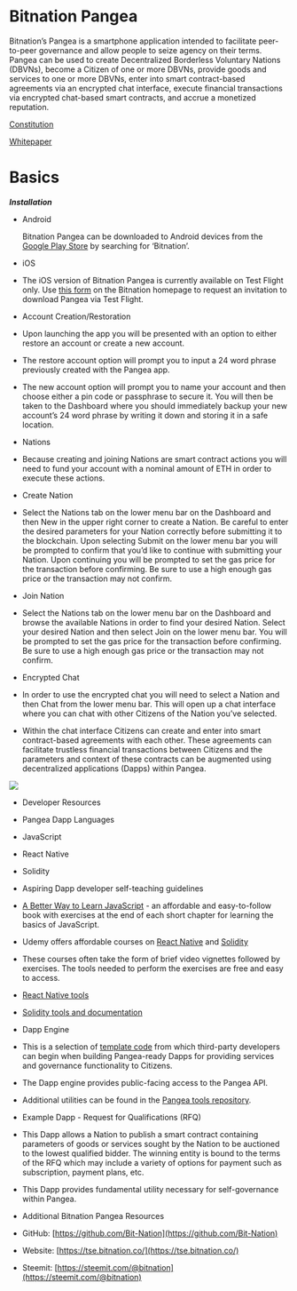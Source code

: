 
# Bitnation Pangea

Bitnation’s Pangea is a smartphone application intended to facilitate peer-to-peer governance and allow people to seize agency on their terms. Pangea can be used to create Decentralized Borderless Voluntary Nations (DBVNs), become a Citizen of one or more DBVNs, provide goods and services to one or more DBVNs, enter into smart contract-based agreements via an encrypted chat interface, execute financial transactions via encrypted chat-based smart contracts, and accrue a monetized reputation.
    

  

[Constitution](https://github.com/Bit-Nation/BITNATION-Constitution/)
    
[Whitepaper](https://github.com/Bit-Nation/Pangea-Docs/blob/master/BITNATION%20Pangea%20Whitepaper%202018.pdf/)
    

  

# Basics
    
***Installation***
    

  

-   Android
    
	Bitnation Pangea can be downloaded to Android devices from the [Google Play Store](https://play.google.com/store/apps/details?id=co.bitnation) by searching for ‘Bitnation’.
    

  

-   iOS
    

  

-   The iOS version of Bitnation Pangea is currently available on Test Flight only. Use [this form](https://ios.bitnation.co/) on the Bitnation homepage to request an invitation to download Pangea via Test Flight.
    

  

-   Account Creation/Restoration
    

  

-   Upon launching the app you will be presented with an option to either restore an account or create a new account.
    

  

-   The restore account option will prompt you to input a 24 word phrase previously created with the Pangea app.
    

  

-   The new account option will prompt you to name your account and then choose either a pin code or passphrase to secure it. You will then be taken to the Dashboard where you should immediately backup your new account’s 24 word phrase by writing it down and storing it in a safe location.
    

  

-   Nations
    

  

-   Because creating and joining Nations are smart contract actions you will need to fund your account with a nominal amount of ETH in order to execute these actions.
    

  

-   Create Nation
    

  

-   Select the Nations tab on the lower menu bar on the Dashboard and then New in the upper right corner to create a Nation. Be careful to enter the desired parameters for your Nation correctly before submitting it to the blockchain. Upon selecting Submit on the lower menu bar you will be prompted to confirm that you’d like to continue with submitting your Nation. Upon continuing you will be prompted to set the gas price for the transaction before confirming. Be sure to use a high enough gas price or the transaction may not confirm.
    

  

-   Join Nation
    

  

-   Select the Nations tab on the lower menu bar on the Dashboard and browse the available Nations in order to find your desired Nation. Select your desired Nation and then select Join on the lower menu bar. You will be prompted to set the gas price for the transaction before confirming. Be sure to use a high enough gas price or the transaction may not confirm.
    

  

-   Encrypted Chat
    

  

-   In order to use the encrypted chat you will need to select a Nation and then Chat from the lower menu bar. This will open up a chat interface where you can chat with other Citizens of the Nation you’ve selected.
    

  

-   Within the chat interface Citizens can create and enter into smart contract-based agreements with each other. These agreements can facilitate trustless financial transactions between Citizens and the parameters and context of these contracts can be augmented using decentralized applications (Dapps) within Pangea.
    

  

![](https://lh5.googleusercontent.com/oqRUfFUzAu7lNAibHM6kpzKFXMk3Lg7orSz0OtaYGxLO4dwJuPippHt-O-05W6U_eyvzDGL2_PuwIuy45FljmPpKrrQ-lJACClzvzg4gqkm3sQFdl_8mj5sCZNOoI0cnYCBRXy4-)

  

-   Developer Resources
    

  

-   Pangea Dapp Languages
    

-   JavaScript
    
-   React Native
    
-   Solidity
    

  

-   Aspiring Dapp developer self-teaching guidelines
    

  

-   [A Better Way to Learn JavaScript](https://www.amazon.com/Smarter-Way-Learn-JavaScript-technology-ebook/dp/B00H1W9I6C) - an affordable and easy-to-follow book with exercises at the end of each short chapter for learning the basics of JavaScript.
    

  

-   Udemy offers affordable courses on [React Native](https://www.udemy.com/topic/react-native/) and [Solidity](https://www.udemy.com/topic/solidity/)
    

-   These courses often take the form of brief video vignettes followed by exercises. The tools needed to perform the exercises are free and easy to access.
    
-   [React Native tools](https://marketplace.visualstudio.com/items?itemName=vsmobile.vscode-react-native)
    
-   [Solidity tools and documentation](http://solidity.readthedocs.io/en/v0.4.24/)
    

  

-   Dapp Engine
    

  

-   This is a selection of [template code](https://github.com/Bit-Nation/dapp-template) from which third-party developers can begin when building Pangea-ready Dapps for providing services and governance functionality to Citizens.
    

  

-   The Dapp engine provides public-facing access to the Pangea API.
    

  

-   Additional utilities can be found in the [Pangea tools repository](https://github.com/Bit-Nation/pangea-tools).
    

  

-   Example Dapp - Request for Qualifications (RFQ)
    

  

-   This Dapp allows a Nation to publish a smart contract containing parameters of goods or services sought by the Nation to be auctioned to the lowest qualified bidder. The winning entity is bound to the terms of the RFQ which may include a variety of options for payment such as subscription, payment plans, etc.
    

  

-   This Dapp provides fundamental utility necessary for self-governance within Pangea.
    

  

-   Additional Bitnation Pangea Resources
    

-   GitHub: [https://github.com/Bit-Nation](https://github.com/Bit-Nation)
    
-   Website: [https://tse.bitnation.co/](https://tse.bitnation.co/)
    
-   Steemit: [https://steemit.com/@bitnation](https://steemit.com/@bitnation)
<!--stackedit_data:
eyJoaXN0b3J5IjpbLTY5MzM0MTM1NiwtMTY4NTIwMzkxMV19
-->